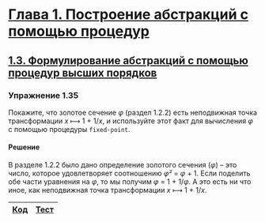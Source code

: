 # [Глава 1. Построение абстракций с помощью процедур](index.md#Глава-1-Построение-абстракций-с-помощью-процедур)
## [1.3. Формулирование абстракций с помощью процедур высших порядков](index.md#13-Формулирование-абстракций-с-помощью-процедур-высших-порядков)

### Упражнение 1.35
Покажите, что золотое сечение _φ_ (раздел 1.2.2) есть неподвижная точка
трансформации _x_ ⟼ 1 + 1/_x_, и используйте этот факт для вычисления _φ_ с
помощью процедуры `fixed-point`.

#### Решение
В разделе 1.2.2 было дано определение золотого сечения (_φ_) – это число, которое
удовлетворяет соотношению _φ²_ = _φ_ + 1. Если поделить обе части уравнения на _φ_,
то мы получим _φ_ = 1 + 1/_φ_. А это есть ни что иное, как неподвижная точка
трансформации _x_ ⟼  1 + 1/_x_.

[Код](../../src/chapter01/exercise_1_35.rkt) | [Тест](../../test/chapter01/exercise_1_35-test.rkt)
--- | ---
